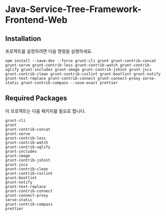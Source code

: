 # Java-Service-Tree-Framework-Frontend-Web

## Installation

프로젝트를 설정하려면 다음 명령을 실행하세요.

```shell
npm install --save-dev --force grunt-cli grunt grunt-contrib-concat grunt-serve grunt-contrib-less grunt-contrib-watch grunt-contrib-uglify grunt-includes grunt-image grunt-contrib-jshint grunt-jscs grunt-contrib-clean grunt-contrib-csslint grunt-bootlint grunt-notify grunt-text-replace grunt-contrib-connect grunt-connect-proxy serve-static grunt-contrib-compass --save-exact prettier
```

## Required Packages
이 프로젝트는 다음 패키지를 필요로 합니다.
```text
grunt-cli
grunt
grunt-contrib-concat
grunt-serve
grunt-contrib-less
grunt-contrib-watch
grunt-contrib-uglify
grunt-includes
grunt-image
grunt-contrib-jshint
grunt-jscs
grunt-contrib-clean
grunt-contrib-csslint
grunt-bootlint
grunt-notify
grunt-text-replace
grunt-contrib-connect
grunt-connect-proxy
serve-static
grunt-contrib-compass
prettier
```


